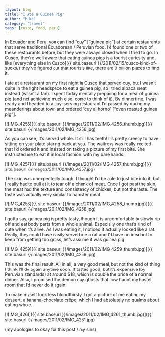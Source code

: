 ```yaml
---
layout: blog
title: "I Ate a Guinea Pig"
author: "Mike"
category: "travel"
tags: [cusco, food, peru]
---
```


In Ecuador and Peru, you can find “cuy” [“guinea pig”] at certain restaurants that serve traditional Ecuadorean / Peruvian food. I’d found one or two of these restaurants before, but they were always closed when I tried to go. In Cusco, they’re well aware that eating guinea pigs is a tourist curiosity and, like [everything else in Cusco]({{ site.baseurl }}/2011/02/15/cusco-kind-of-sucks/) they’ve figured out that tourists like, there are 9 billion places to find it.

I ate at a restaurant on my first night in Cusco that served cuy, but I wasn’t quite in the right headspace to eat a guinea pig, so I tried alpaca meat instead (wasn’t a fan). I spent today mentally preparing for a meal of guinea pig (and not achieving much else, come to think of it). By dinnertime, I was ready and I headed to a cuy-serving restaurant I’d passed by during my meanderings about town and ordered “cuy al horno” [“oven roasted guinea pig”].

[![IMG_4256]({{ site.baseurl }}/images/2011/02/IMG_4256_thumb.jpg)]({{ site.basurl }}/images/2011/02/IMG_4256.jpg)

As you can see, it’s served whole. It still has teeth! It’s pretty creepy to have sitting on your plate staring back at you. The waitress was really excited that I’d ordered it and insisted on taking a picture of my first bite. She instructed me to eat it in local fashion: with my bare hands.

[![IMG_4257]({{ site.baseurl }}/images/2011/02/IMG_4257_thumb.jpg)]({{ site.basurl }}/images/2011/02/IMG_4257.jpg)

The skin was unexpectedly tough. I thought I’d be able to just bite into it, but I really had to pull at it to tear off a chunk of meat. Once I got past the skin, the meat had the texture and consistency of chicken, but not the taste. The taste was actually very similar to hamster meat.

[![IMG_4258]({{ site.baseurl }}/images/2011/02/IMG_4258_thumb.jpg)]({{ site.basurl }}/images/2011/02/IMG_4258.jpg)

I gotta say, guinea pig is pretty tasty, though it is uncomfortable to slowly rip off and eat body parts from a whole animal. Especially one that’s kind of cute when it’s alive. As I was eating it, I noticed it actually looked like a rat. Really, they could have easily served me a rat and I’d have no idea but to keep from getting too gross, let’s assume it was guinea pig.

[![IMG_4259]({{ site.baseurl }}/images/2011/02/IMG_4259_thumb.jpg)]({{ site.basurl }}/images/2011/02/IMG_4259.jpg)

This was the final result. All in all, a very good meal, but not the kind of thing I think I’ll do again anytime soon. It tastes good, but it’s expensive (by Peruvian standards) at around $18, which is double the price of a normal dinner. Also, I promised the demon cuy ghosts that now haunt my hostel room that I’d never do it again.

To make myself look less bloodthirsty, I got a picture of me eating my dessert, a banana-chocolate crêpe, which I had absolutely no qualms about eating whole.

[![IMG_4261]({{ site.baseurl }}/images/2011/02/IMG_4261_thumb.jpg)]({{ site.basurl }}/images/2011/02/IMG_4261.jpg)

(my apologies to okay for this post / my sins)